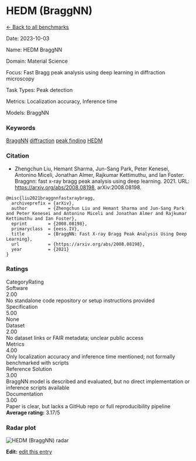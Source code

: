 # HEDM (BraggNN)

<p><a class="md-button back-link" href="../">← Back to all benchmarks</a></p>
<div class="info-block meta-block">
  <p class="meta-row"><span class="meta-label">Date</span><span class="meta-sep">:</span> <span class="meta-value">2023-10-03</span></p>
  <p class="meta-row"><span class="meta-label">Name</span><span class="meta-sep">:</span> <span class="meta-value">HEDM  BraggNN</span></p>
  <p class="meta-row"><span class="meta-label">Domain</span><span class="meta-sep">:</span> <span class="meta-value">Material Science</span></p>
  <p class="meta-row"><span class="meta-label">Focus</span><span class="meta-sep">:</span> <span class="meta-value">Fast Bragg peak analysis using deep learning in diffraction microscopy</span></p>
  <p class="meta-row"><span class="meta-label">Task Types</span><span class="meta-sep">:</span> <span class="meta-value">Peak detection</span></p>
  <p class="meta-row"><span class="meta-label">Metrics</span><span class="meta-sep">:</span> <span class="meta-value">Localization accuracy, Inference time</span></p>
  <p class="meta-row"><span class="meta-label">Models</span><span class="meta-sep">:</span> <span class="meta-value">BraggNN</span></p>
</div>
<h3>Keywords</h3>

<div class="chips"><a class="chip chip-link" href="../#kw=BraggNN">BraggNN</a> <a class="chip chip-link" href="../#kw=diffraction">diffraction</a> <a class="chip chip-link" href="../#kw=peak%20finding">peak finding</a> <a class="chip chip-link" href="../#kw=HEDM">HEDM</a> </div>
<h3>Citation</h3>

- Zhengchun Liu, Hemant Sharma, Jun-Sang Park, Peter Kenesei, Antonino Miceli, Jonathan Almer, Rajkumar Kettimuthu, and Ian Foster. Braggnn: fast x-ray bragg peak analysis using deep learning. 2021. URL: https://arxiv.org/abs/2008.08198, arXiv:2008.08198.

<pre><code class="language-bibtex">@misc{liu2021braggnnfastxraybragg,
  archiveprefix = {arXiv},
  author        = {Zhengchun Liu and Hemant Sharma and Jun-Sang Park and Peter Kenesei and Antonino Miceli and Jonathan Almer and Rajkumar Kettimuthu and Ian Foster},
  eprint        = {2008.08198},
  primaryclass  = {eess.IV},
  title         = {BraggNN: Fast X-ray Bragg Peak Analysis Using Deep Learning},
  url           = {https://arxiv.org/abs/2008.08198},
  year          = {2021}
}</code></pre>
<h3>Ratings</h3>
<div class="ratings-grid">
  <div class="ratings-head ratings-cell"><span>Category</span><span>Rating</span></div>
  <div class="rating-item">  <div class="rating-cat">Software</div>  <div class="rating-badge">2.00</div>  <div class="rating-bar"><span style="width:40%"></span></div>  <div class="rating-reason">No standalone code repository or setup instructions provided
</div></div><div class="rating-item">  <div class="rating-cat">Specification</div>  <div class="rating-badge">5.00</div>  <div class="rating-bar"><span style="width:100%"></span></div>  <div class="rating-reason">None
</div></div><div class="rating-item">  <div class="rating-cat">Dataset</div>  <div class="rating-badge">2.00</div>  <div class="rating-bar"><span style="width:40%"></span></div>  <div class="rating-reason">No dataset links or FAIR metadata; unclear public access
</div></div><div class="rating-item">  <div class="rating-cat">Metrics</div>  <div class="rating-badge">4.00</div>  <div class="rating-bar"><span style="width:80%"></span></div>  <div class="rating-reason">Only localization accuracy and inference time mentioned; not formally benchmarked with scripts
</div></div><div class="rating-item">  <div class="rating-cat">Reference Solution</div>  <div class="rating-badge">3.00</div>  <div class="rating-bar"><span style="width:60%"></span></div>  <div class="rating-reason">BraggNN model is described and evaluated, but no direct implementation or inference scripts available
</div></div><div class="rating-item">  <div class="rating-cat">Documentation</div>  <div class="rating-badge">3.00</div>  <div class="rating-bar"><span style="width:60%"></span></div>  <div class="rating-reason">Paper is clear, but lacks a GitHub repo or full reproducibility pipeline
</div></div>
</div>
<div class="avg-rating">  <strong>Average rating:</strong> <span class="badge badge--meh badge--sm">3.17/5</span></div><h3>Radar plot</h3>

<div class="radar-wrap"><img class="radar-img" alt="HEDM (BraggNN) radar" src="../../../tex/images/hedm_braggnn_radar.png" /></div>

<p><strong>Edit:</strong> <a href="https://github.com/mlcommons-science/benchmark/tree/main/source">edit this entry</a></p>
